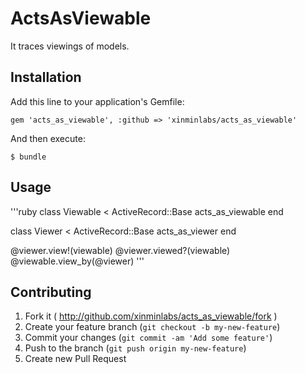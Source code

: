 # ActsAsViewable

It traces viewings of models.

## Installation

Add this line to your application's Gemfile:

    gem 'acts_as_viewable', :github => 'xinminlabs/acts_as_viewable'

And then execute:

    $ bundle

## Usage

'''ruby
class Viewable < ActiveRecord::Base
  acts_as_viewable
end

class Viewer < ActiveRecord::Base
  acts_as_viewer
end

@viewer.view!(viewable)
@viewer.viewed?(viewable)
@viewable.view_by(@viewer)
'''

## Contributing

1. Fork it ( http://github.com/xinminlabs/acts_as_viewable/fork )
2. Create your feature branch (`git checkout -b my-new-feature`)
3. Commit your changes (`git commit -am 'Add some feature'`)
4. Push to the branch (`git push origin my-new-feature`)
5. Create new Pull Request
